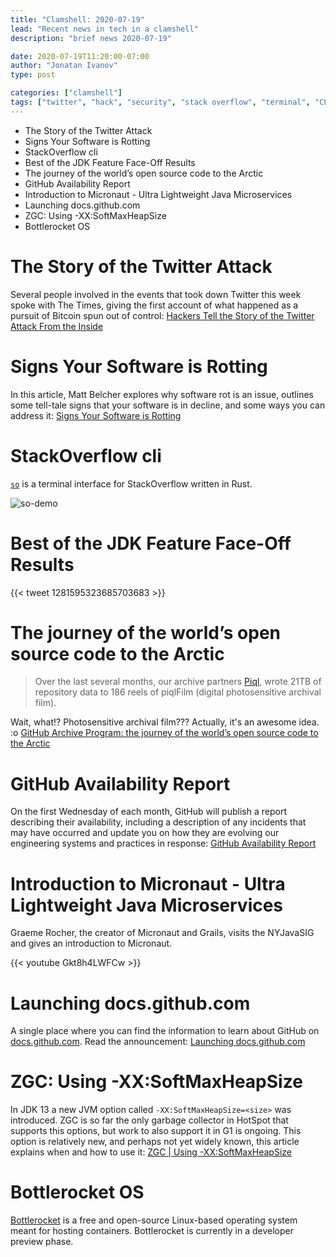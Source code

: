 ```yaml
---
title: "Clamshell: 2020-07-19"
lead: "Recent news in tech in a clamshell"
description: "brief news 2020-07-19"

date: 2020-07-19T11:20:00-07:00
author: "Jonatan Ivanov"
type: post

categories: ["clamshell"]
tags: ["twitter", "hack", "security", "stack overflow", "terminal", "CLI", "Java", "JDK", "Open Source", "GitHub", "Micronaut", "ZGC"]
---
```


- The Story of the Twitter Attack
- Signs Your Software is Rotting
- StackOverflow cli
- Best of the JDK Feature Face-Off Results
- The journey of the world’s open source code to the Arctic
- GitHub Availability Report
- Introduction to Micronaut - Ultra Lightweight Java Microservices
- Launching docs.github.com
- ZGC: Using -XX:SoftMaxHeapSize
- Bottlerocket OS

<!--more-->

# The Story of the Twitter Attack

Several people involved in the events that took down Twitter this week spoke with The Times, giving the first account of what happened as a pursuit of Bitcoin spun out of control: [Hackers Tell the Story of the Twitter Attack From the Inside](https://www.nytimes.com/2020/07/17/technology/twitter-hackers-interview.html)

# Signs Your Software is Rotting

In this article, Matt Belcher explores why software rot is an issue, outlines some tell-tale signs that your software is in decline, and some ways you can address it: [Signs Your Software is Rotting](https://codurance.com/2020/06/09/signs-your-software-is-rotting/)

# StackOverflow cli

[`so`](https://github.com/samtay/so) is a terminal interface for StackOverflow written in Rust.

![so-demo](https://raw.githubusercontent.com/samtay/so/9478b5b382e9b4531613996441e33f4d31894ac1/assets/demo.gif)

# Best of the JDK Feature Face-Off Results

{{< tweet 1281595323685703683 >}}

# The journey of the world’s open source code to the Arctic

>Over the last several months, our archive partners [Piql](https://www.piql.com/), wrote 21TB of repository data to 186 reels of piqlFilm (digital photosensitive archival film).

Wait, what!? Photosensitive archival film??? Actually, it's an awesome idea. :o
[GitHub Archive Program: the journey of the world’s open source code to the Arctic](https://github.blog/2020-07-16-github-archive-program-the-journey-of-the-worlds-open-source-code-to-the-arctic/)

# GitHub Availability Report

On the first Wednesday of each month, GitHub will publish a report describing their availability, including a description of any incidents that may have occurred and update you on how they are evolving our engineering systems and practices in response: [GitHub Availability Report](https://github.blog/2020-07-08-introducing-the-github-availability-report/)

# Introduction to Micronaut - Ultra Lightweight Java Microservices

Graeme Rocher, the creator of Micronaut and Grails, visits the NYJavaSIG and gives an introduction to Micronaut.

{{< youtube Gkt8h4LWFCw >}}
<br>

# Launching docs.github.com

A single place where you can find the information to learn about GitHub on [docs.github.com](https://docs.github.com/).
Read the announcement: [Launching docs.github.com](https://github.blog/2020-07-01-launching-docs-github-com/)

# ZGC: Using -XX:SoftMaxHeapSize

In JDK 13 a new JVM option called `-XX:SoftMaxHeapSize=<size>` was introduced. ZGC is so far the only garbage collector in HotSpot that supports this options, but work to also support it in G1 is ongoing. This option is relatively new, and perhaps not yet widely known, this article explains when and how to use it: [ZGC | Using -XX:SoftMaxHeapSize](https://malloc.se/blog/zgc-softmaxheapsize)

# Bottlerocket OS

[Bottlerocket](https://github.com/bottlerocket-os/bottlerocket) is a free and open-source Linux-based operating system meant for hosting containers. Bottlerocket is currently in a developer preview phase.
